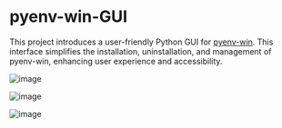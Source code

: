 # pyenv-win-GUI
This project introduces a user-friendly Python GUI for [pyenv-win](https://github.com/pyenv-win/pyenv-win). This interface simplifies the installation, uninstallation, and management of pyenv-win, enhancing user experience and accessibility.

![image](https://github.com/primetime43/pyenv-win-GUI/assets/12754111/c6a77800-b388-4861-b891-7489a4300745)

![image](https://github.com/primetime43/pyenv-win-GUI/assets/12754111/eea5983b-7d43-4b3d-b021-b542175fb70b)

![image](https://github.com/primetime43/pyenv-win-GUI/assets/12754111/bddd0a38-57ef-4e16-94ac-67e17588c434)
